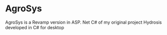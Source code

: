 # AgroSys
AgroSys is a Revamp version in ASP. Net C# of my original project Hydrosis developed in C# for desktop
